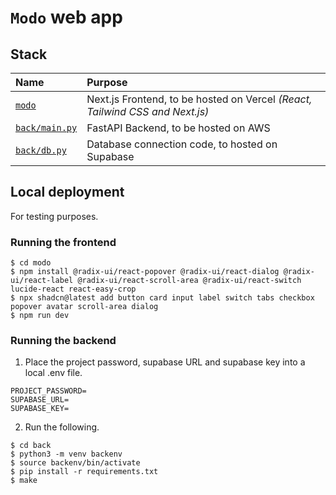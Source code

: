 # `Modo` web app

## Stack

| Name | Purpose |
| :--- | :--- |
| [`modo`](./modo/) | Next.js Frontend, to be hosted on Vercel *(React, Tailwind CSS and Next.js)* |
| [`back/main.py`](./back/) | FastAPI Backend, to be hosted on AWS |
| [`back/db.py`](./back/) | Database connection code, to hosted on Supabase |

## Local deployment

For testing purposes.

### Running the frontend

```console
$ cd modo
$ npm install @radix-ui/react-popover @radix-ui/react-dialog @radix-ui/react-label @radix-ui/react-scroll-area @radix-ui/react-switch lucide-react react-easy-crop
$ npx shadcn@latest add button card input label switch tabs checkbox popover avatar scroll-area dialog
$ npm run dev
```

### Running the backend

1. Place the project password, supabase URL and supabase key into a local .env file.

```env
PROJECT_PASSWORD=
SUPABASE_URL=
SUPABASE_KEY=
```

2. Run the following.

```console
$ cd back
$ python3 -m venv backenv
$ source backenv/bin/activate
$ pip install -r requirements.txt
$ make 
```